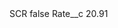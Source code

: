 <?xml version="1.0" encoding="UTF-8"?>
<CustomMetadata xmlns="http://soap.sforce.com/2006/04/metadata" xmlns:xsi="http://www.w3.org/2001/XMLSchema-instance" xmlns:xsd="http://www.w3.org/2001/XMLSchema">
    <label>SCR</label>
    <protected>false</protected>
    <values>
        <field>Rate__c</field>
        <value xsi:type="xsd:double">20.91</value>
    </values>
</CustomMetadata>
